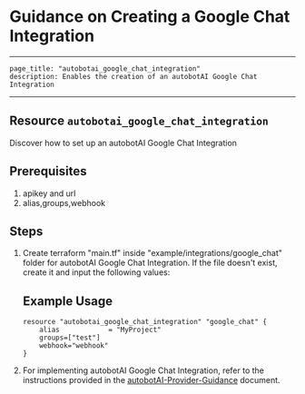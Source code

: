 # Guidance on Creating a Google Chat Integration
---
    page_title: "autobotai_google_chat_integration"
    description: Enables the creation of an autobotAI Google Chat Integration
---

## Resource `autobotai_google_chat_integration`
Discover how to set up an autobotAI Google Chat Integration


## Prerequisites
1. apikey and url
2. alias,groups,webhook

## Steps 
1. Create terraform "main.tf" inside "example/integrations/google_chat" folder for autobotAI Google Chat Integration. If the file doesn't exist, create it and input the following values:
    ## Example Usage 
    ```
    resource "autobotai_google_chat_integration" "google_chat" {
        alias            = "MyProject"
        groups=["test"]
        webhook="webhook"
    }
    ```
2. For implementing autobotAI Google Chat Integration, refer to the instructions provided in the [autobotAI-Provider-Guidance](provider_guidance.md) document.